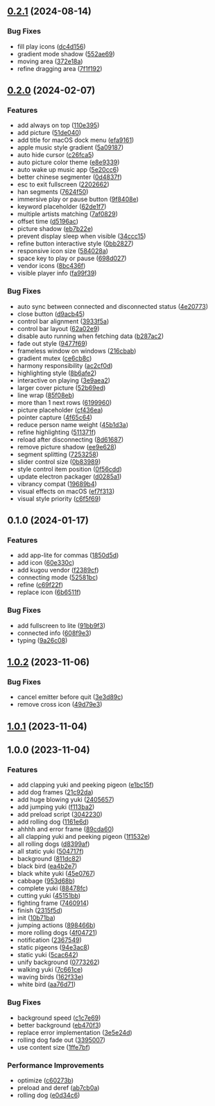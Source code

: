 

## [0.2.1](https://github.com/CyanSalt/lyrically/compare/v0.2.0...v0.2.1) (2024-08-14)


### Bug Fixes

* fill play icons ([dc4d156](https://github.com/CyanSalt/lyrically/commit/dc4d156040f4f7997dcdae74091a726130d1681f))
* gradient mode shadow ([552ae69](https://github.com/CyanSalt/lyrically/commit/552ae698b72faa214533308ab587104c909a2a35))
* moving area ([372e18a](https://github.com/CyanSalt/lyrically/commit/372e18a62a7be1c76698a185d75df74627afc066))
* refine dragging area ([7f1f192](https://github.com/CyanSalt/lyrically/commit/7f1f192be4f88b117dfa6ae58df8303958c03389))

## [0.2.0](https://github.com/CyanSalt/lyrically/compare/v0.1.0...v0.2.0) (2024-02-07)


### Features

* add always on top ([110e395](https://github.com/CyanSalt/lyrically/commit/110e395a0da28e94ceec7731bea28ffabaa80aa3))
* add picture ([51de040](https://github.com/CyanSalt/lyrically/commit/51de0403706e872d249f098f25053879e3594214))
* add title for macOS dock menu ([efa9161](https://github.com/CyanSalt/lyrically/commit/efa9161efb117bd5de07de095944b1ea45509ba1))
* apple music style gradient ([5a09187](https://github.com/CyanSalt/lyrically/commit/5a0918740c537ec75187d80c72dfe4ded24fd039))
* auto hide cursor ([c26fca5](https://github.com/CyanSalt/lyrically/commit/c26fca5f57fad2d44e816e103e6b4fe734eef8c7))
* auto picture color theme ([e8e9339](https://github.com/CyanSalt/lyrically/commit/e8e93390e94c231919cf62aa960a3fd1a5ef8cc0))
* auto wake up music app ([5e20cc6](https://github.com/CyanSalt/lyrically/commit/5e20cc6b4990185467902ffab5aa6531c209b910))
* better chinese segmenter ([0d4837f](https://github.com/CyanSalt/lyrically/commit/0d4837fb0e6a882f913ba72c524c2ebd27016229))
* esc to exit fullscreen ([2202662](https://github.com/CyanSalt/lyrically/commit/220266236a4d6cc88346ef06c7fc05b02ae71fa1))
* han segments ([7624f50](https://github.com/CyanSalt/lyrically/commit/7624f50bb72baa5a3e873f3516c07ef5886d714f))
* immersive play or pause button ([9f8408e](https://github.com/CyanSalt/lyrically/commit/9f8408ed1e6ffed4a65b1cb0bfde469aec40ce90))
* keyword placeholder ([62de1f7](https://github.com/CyanSalt/lyrically/commit/62de1f72e79639f430761cda154876daf3d0236b))
* multiple artists matching ([7af0829](https://github.com/CyanSalt/lyrically/commit/7af08292aff0e39ff283e527764c7cdf9217981b))
* offset time ([d5196ac](https://github.com/CyanSalt/lyrically/commit/d5196ac0eaef3c5b7256677312afc841e85d56fd))
* picture shadow ([eb7b22e](https://github.com/CyanSalt/lyrically/commit/eb7b22e4a6b1f30cb74ff3fd5ede2e78793c02fc))
* prevent display sleep when visible ([34ccc15](https://github.com/CyanSalt/lyrically/commit/34ccc1507c4bbe01c2440e5215ac9bfeb524ffa6))
* refine button interactive style ([0bb2827](https://github.com/CyanSalt/lyrically/commit/0bb282732d22bff5d5d326d3c219472f1d311345))
* responsive icon size ([584028a](https://github.com/CyanSalt/lyrically/commit/584028a3ef03b82c86db994bb78e753083f4761c))
* space key to play or pause ([698d027](https://github.com/CyanSalt/lyrically/commit/698d027a2a8357714d1b6e0f7b7886c4705aed92))
* vendor icons ([8bc436f](https://github.com/CyanSalt/lyrically/commit/8bc436f02cc686b0e96756f93ac1de28982a05d0))
* visible player info ([fa99f39](https://github.com/CyanSalt/lyrically/commit/fa99f39b38da8ae497193a28990575aed7d351c3))


### Bug Fixes

* auto sync between connected and disconnected status ([4e20773](https://github.com/CyanSalt/lyrically/commit/4e207738297a4ac09a15d5c392b88878b09fa0ad))
* close button ([d9acb45](https://github.com/CyanSalt/lyrically/commit/d9acb45f5fa4d2fb031df6aa341b0ae4af2ac733))
* control bar alignment ([3933f5a](https://github.com/CyanSalt/lyrically/commit/3933f5abc7823bcac11feb76688fe3bf78e1dca4))
* control bar layout ([62a02e9](https://github.com/CyanSalt/lyrically/commit/62a02e9eb19dc3a0a84f8bfcda646fa56736e447))
* disable auto running when fetching data ([b287ac2](https://github.com/CyanSalt/lyrically/commit/b287ac259f3c96d9f909001efb3b3bfae3cd418b))
* fade out style ([9477f69](https://github.com/CyanSalt/lyrically/commit/9477f698f3c014667568ca34007710a9282451fe))
* frameless window on windows ([216cbab](https://github.com/CyanSalt/lyrically/commit/216cbab927a38371fa792273df08280d9e3ab7ba))
* gradient mutex ([ce6cb8c](https://github.com/CyanSalt/lyrically/commit/ce6cb8ccc9aa204087cb65af2b1b9cc47ef35398))
* harmony responsibility ([ac2cf0d](https://github.com/CyanSalt/lyrically/commit/ac2cf0db158cf71356fc9fd4f8e0e58de22e0b55))
* highlighting style ([8b6afe2](https://github.com/CyanSalt/lyrically/commit/8b6afe265aba383dd36f2549ccc74a5cb563e45f))
* interactive on playing ([3e9aea2](https://github.com/CyanSalt/lyrically/commit/3e9aea230dc2a6d1bdeef50e6330c4bb32cada46))
* larger cover picture ([52b69ed](https://github.com/CyanSalt/lyrically/commit/52b69ed990c06589d732abfd072f8b1023ed8c4d))
* line wrap ([85f08eb](https://github.com/CyanSalt/lyrically/commit/85f08ebaa90fee6e874a0d163c3c83b177ffdb7b))
* more than 1 next rows ([6199960](https://github.com/CyanSalt/lyrically/commit/6199960cbe4e378b30decb5334dfba11aa18177e))
* picture placeholder ([cf436ea](https://github.com/CyanSalt/lyrically/commit/cf436eaf8010e8a62d7c231207f894872c9439a0))
* pointer capture ([4f65c64](https://github.com/CyanSalt/lyrically/commit/4f65c6402ff6693e1e7a1ca2511242765ba74ee0))
* reduce person name weight ([45b1d3a](https://github.com/CyanSalt/lyrically/commit/45b1d3a005f2344cfaf764908856a5532a8b2a8f))
* refine highlighting ([511371f](https://github.com/CyanSalt/lyrically/commit/511371f12a36c0f0efdf1f6046520341bc0b204f))
* reload after disconnecting ([8d61687](https://github.com/CyanSalt/lyrically/commit/8d61687bdf703475f7ddb7fa5df26e9a8fb16482))
* remove picture shadow ([ee9e628](https://github.com/CyanSalt/lyrically/commit/ee9e6288c0e2bceebb92d512815d1db0006ef3a7))
* segment splitting ([7253258](https://github.com/CyanSalt/lyrically/commit/7253258faf80c9a0e7eb318f705c208b46d7c4fa))
* slider control size ([0b83989](https://github.com/CyanSalt/lyrically/commit/0b83989bbb12a87e11ade20a7675c556ff0c4fac))
* style control item position ([0f56cdd](https://github.com/CyanSalt/lyrically/commit/0f56cdded6268d1558703fcda592139a8d8eceee))
* update electron packager ([d0285a1](https://github.com/CyanSalt/lyrically/commit/d0285a12954c5874004046e9f444ca0fa9409043))
* vibrancy compat ([19689b4](https://github.com/CyanSalt/lyrically/commit/19689b417a7ef108eadad524ba87b94aa984d043))
* visual effects on macOS ([ef7f313](https://github.com/CyanSalt/lyrically/commit/ef7f31351d710dcb548fbb141173a7895ceeebe4))
* visual style priority ([c6f5f69](https://github.com/CyanSalt/lyrically/commit/c6f5f692f1588aabfa6840a08acb064185a89f05))

## 0.1.0 (2024-01-17)


### Features

* add app-lite for commas ([1850d5d](https://github.com/CyanSalt/lyrically/commit/1850d5df8d2218ab4350725ed4834c9e76e06f57))
* add icon ([60e330c](https://github.com/CyanSalt/lyrically/commit/60e330c67ab70b6ff57deb004554d2253518cf0e))
* add kugou vendor ([f2389cf](https://github.com/CyanSalt/lyrically/commit/f2389cfbe4f4dedb85d8aaf1744a4f3fb79f83cf))
* connecting mode ([52581bc](https://github.com/CyanSalt/lyrically/commit/52581bc2b018418951867225f00712848800379e))
* refine ([c69f22f](https://github.com/CyanSalt/lyrically/commit/c69f22f631b14977e3c14bc1289d8d617b814274))
* replace icon ([6b6511f](https://github.com/CyanSalt/lyrically/commit/6b6511f5dcc4462a72d58f3ba182ab58adac984c))


### Bug Fixes

* add fullscreen to lite ([91bb9f3](https://github.com/CyanSalt/lyrically/commit/91bb9f346f6cf95178414d0a51352e9633bdba70))
* connected info ([608f9e3](https://github.com/CyanSalt/lyrically/commit/608f9e31b7ff2600929d21e51409757bbd96543f))
* typing ([9a26c08](https://github.com/CyanSalt/lyrically/commit/9a26c080b319aeb58ce9256ace4447c49c5eb231))

## [1.0.2](https://github.com/CyanSalt/re-pwsbh/compare/v1.0.1...v1.0.2) (2023-11-06)


### Bug Fixes

* cancel emitter before quit ([3e3d89c](https://github.com/CyanSalt/re-pwsbh/commit/3e3d89c35a14c2236d2ce8e1d022493c35c7e67a))
* remove cross icon ([49d79e3](https://github.com/CyanSalt/re-pwsbh/commit/49d79e36858d22ffc6dadbcbe688ff6a5541904e))

## [1.0.1](https://github.com/CyanSalt/re-pwsbh/compare/v1.0.0...v1.0.1) (2023-11-04)

## 1.0.0 (2023-11-04)


### Features

* add clapping yuki and peeking pigeon ([e1bc15f](https://github.com/CyanSalt/re-pwsbh/commit/e1bc15fc7f19f3990a8f3fbe2100b48df19785ac))
* add dog frames ([21c92da](https://github.com/CyanSalt/re-pwsbh/commit/21c92da72727722ae358a40629d60088d68987dc))
* add huge blowing yuki ([2405657](https://github.com/CyanSalt/re-pwsbh/commit/2405657f87f6779cbe9704aada58cecf610dd06a))
* add jumping yuki ([f113ba2](https://github.com/CyanSalt/re-pwsbh/commit/f113ba289950c2410b38e797f6a90ca51d5ccceb))
* add preload script ([3042230](https://github.com/CyanSalt/re-pwsbh/commit/3042230472bd6149ea6d4b0d36b7592e02171d91))
* add rolling dog ([1161e6d](https://github.com/CyanSalt/re-pwsbh/commit/1161e6dfa7fda68d9538f043d7ae85c2b764a0e4))
* ahhhh and error frame ([89cda60](https://github.com/CyanSalt/re-pwsbh/commit/89cda6001bca31f82dcb7775e30b20e855c30ac2))
* all clapping yuki and peeking pigeon ([1f1532e](https://github.com/CyanSalt/re-pwsbh/commit/1f1532e364e999256c9cb41963d447006015a733))
* all rolling dogs ([d8399af](https://github.com/CyanSalt/re-pwsbh/commit/d8399af8111fc1a432114f2f211b26a1593a1fda))
* all static yuki ([504717f](https://github.com/CyanSalt/re-pwsbh/commit/504717f58a17e69625c254de76bd241f15d2ec81))
* background ([811dc82](https://github.com/CyanSalt/re-pwsbh/commit/811dc82da52815041d905ef2fb4793feaa7b05f7))
* black bird ([ea4b2e7](https://github.com/CyanSalt/re-pwsbh/commit/ea4b2e7707fa90ef7f5b63357cbb0c34afc079f2))
* black white yuki ([45e0767](https://github.com/CyanSalt/re-pwsbh/commit/45e0767a86aff18a65b6d28a45c4cd21aae292cc))
* cabbage ([953d68b](https://github.com/CyanSalt/re-pwsbh/commit/953d68b9bd59ccb879876bde62b5361556f80638))
* complete yuki ([88478fc](https://github.com/CyanSalt/re-pwsbh/commit/88478fc0364eed4be9e89192fd93641cecdb6720))
* cutting yuki ([45151bb](https://github.com/CyanSalt/re-pwsbh/commit/45151bb647603ce6e9bef2a7f52118ec63828a0a))
* fighting frame ([7460914](https://github.com/CyanSalt/re-pwsbh/commit/74609142b7b2c2aea034023747e414b6fb5104a5))
* finish ([2315f5d](https://github.com/CyanSalt/re-pwsbh/commit/2315f5de8770af90a2dcf622f3791ef24ebd70b5))
* init ([10b71ba](https://github.com/CyanSalt/re-pwsbh/commit/10b71ba2e11a8864e9e384c382df4d30a6adf420))
* jumping actions ([898466b](https://github.com/CyanSalt/re-pwsbh/commit/898466b54c1157bb55f3a18a18fea5ee31637306))
* more rolling dogs ([4f04721](https://github.com/CyanSalt/re-pwsbh/commit/4f047213a8b5cd1e1477b389afa3e7d65c7e1297))
* notification ([2367549](https://github.com/CyanSalt/re-pwsbh/commit/2367549efa785e79f586f0c8cd995465de4fc28d))
* static pigeons ([94e3ac8](https://github.com/CyanSalt/re-pwsbh/commit/94e3ac81041b23ca2d5023776a64767bd19fd090))
* static yuki ([5cac642](https://github.com/CyanSalt/re-pwsbh/commit/5cac64277663e29bebbbd5076e1757cc63725d02))
* unify background ([0773262](https://github.com/CyanSalt/re-pwsbh/commit/0773262b0d04ff2ad1c1bb10329fcc6ee39c8a0d))
* walking yuki ([7c661ce](https://github.com/CyanSalt/re-pwsbh/commit/7c661ce40f6ea181b5edcc8ba1636af42d6010bb))
* waving birds ([162f33e](https://github.com/CyanSalt/re-pwsbh/commit/162f33e3eaae27ed5ca920eeb95193c4c1fa232c))
* white bird ([aa76d71](https://github.com/CyanSalt/re-pwsbh/commit/aa76d710069f3554e9389bbcb660cc50c1735b4e))


### Bug Fixes

* background speed ([c1c7e69](https://github.com/CyanSalt/re-pwsbh/commit/c1c7e6943f4f817c4928f701753ce775eb7957b1))
* better background ([eb470f3](https://github.com/CyanSalt/re-pwsbh/commit/eb470f3f281a0140d5b029a5578ba3b86b8cf7de))
* replace error implementation ([3e5e24d](https://github.com/CyanSalt/re-pwsbh/commit/3e5e24dbe8fc6bea54c4d63decd97da8224aaa0c))
* rolling dog fade out ([3395007](https://github.com/CyanSalt/re-pwsbh/commit/3395007ea81a13968f540aa8f7c39c57ad2afb96))
* use content size ([1ffe7bf](https://github.com/CyanSalt/re-pwsbh/commit/1ffe7bf309f2cae0e7af1abeaa7cd80a879713a8))


### Performance Improvements

* optimize ([c60273b](https://github.com/CyanSalt/re-pwsbh/commit/c60273b6e24b038bd72b5f116d5e928ed5792fd0))
* preload and deref ([ab7cb0a](https://github.com/CyanSalt/re-pwsbh/commit/ab7cb0ade2ac0a413413e11a47e04a375c5e9b7a))
* rolling dog ([e0d34c6](https://github.com/CyanSalt/re-pwsbh/commit/e0d34c63627a6fe9b3d8247661d131ba2d573e89))
